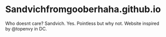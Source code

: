 # Sandvichfromgooberhaha.github.io
Who doesnt care? Sandvich. Yes. Pointless but why not.
Website inspired by @topenvy in DC.
